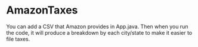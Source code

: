 # AmazonTaxes

You can add a CSV that Amazon provides in App.java.  Then when you run the code, it will produce a breakdown by each city/state
to make it easier to file taxes.
